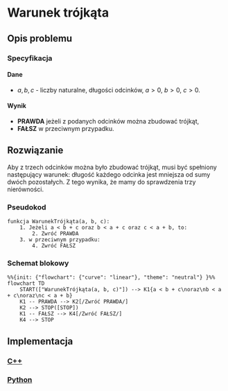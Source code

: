 # Warunek trójkąta

## Opis problemu

### Specyfikacja

#### Dane

- $a, b, c$ - liczby naturalne, długości odcinków, $a>0$, $b>0$, $c>0$.

#### Wynik

- **PRAWDA** jeżeli z podanych odcinków można zbudować trójkąt,
- **FAŁSZ** w przeciwnym przypadku.

## Rozwiązanie

Aby z trzech odcinków można było zbudować trójkąt, musi być spełniony następujący warunek: długość każdego odcinka jest mniejsza od sumy dwóch pozostałych. Z tego wynika, że mamy do sprawdzenia trzy nierówności.

### Pseudokod

```
funkcja WarunekTrójkąta(a, b, c):
    1. Jeżeli a < b + c oraz b < a + c oraz c < a + b, to:
        2. Zwróć PRAWDA
    3. w przeciwnym przypadku:
        4. Zwróć FAŁSZ
```

### Schemat blokowy

```mermaid
%%{init: {"flowchart": {"curve": "linear"}, "theme": "neutral"} }%%
flowchart TD
    START(["WarunekTrójkąta(a, b, c)"]) --> K1{a < b + c\noraz\nb < a + c\noraz\nc < a + b}
    K1 -- PRAWDA --> K2[/Zwróć PRAWDA/]
    K2 --> STOP([STOP])
    K1 -- FAŁSZ --> K4[/Zwróć FAŁSZ/]
    K4 --> STOP
```

## Implementacja

### [C++](../../programming/c++/algorithms/2d-geometry/triangle-condition.md)

### [Python](../../programming/python/algorithms/2d-geometry/triangle-condition.md)
